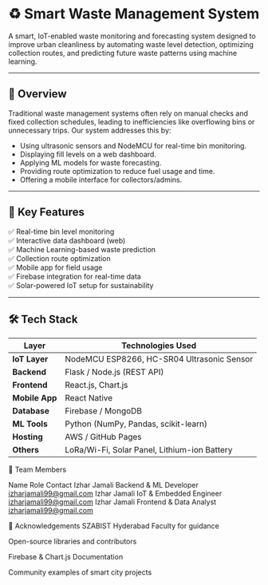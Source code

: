 # ♻️ Smart Waste Management System

A smart, IoT-enabled waste monitoring and forecasting system designed to improve urban cleanliness by automating waste level detection, optimizing collection routes, and predicting future waste patterns using machine learning.

---

## 📖 Overview

Traditional waste management systems often rely on manual checks and fixed collection schedules, leading to inefficiencies like overflowing bins or unnecessary trips. Our system addresses this by:

- Using ultrasonic sensors and NodeMCU for real-time bin monitoring.
- Displaying fill levels on a web dashboard.
- Applying ML models for waste forecasting.
- Providing route optimization to reduce fuel usage and time.
- Offering a mobile interface for collectors/admins.

---

## 🧠 Key Features

✅ Real-time bin level monitoring  
✅ Interactive data dashboard (web)  
✅ Machine Learning-based waste prediction  
✅ Collection route optimization  
✅ Mobile app for field usage  
✅ Firebase integration for real-time data  
✅ Solar-powered IoT setup for sustainability

---

## 🛠️ Tech Stack

| Layer        | Technologies Used                             |
|--------------|-----------------------------------------------|
| **IoT Layer**| NodeMCU ESP8266, HC-SR04 Ultrasonic Sensor     |
| **Backend**  | Flask / Node.js (REST API)                     |
| **Frontend** | React.js, Chart.js                             |
| **Mobile App**| React Native                                  |
| **Database** | Firebase / MongoDB                             |
| **ML Tools** | Python (NumPy, Pandas, scikit-learn)           |
| **Hosting**  | AWS / GitHub Pages                             |
| **Others**   | LoRa/Wi-Fi, Solar Panel, Lithium-ion Battery   |

👥 Team Members

  Name	         Role	                      Contact
Izhar Jamali	Backend & ML Developer	izharjamali99@gmail.com
Izhar Jamali	IoT & Embedded Engineer	izharjamali99@gmail.com
Izhar Jamali	Frontend & Data Analyst	izharjamali99@gmail.com


🙌 Acknowledgements
SZABIST Hyderabad Faculty for guidance

Open-source libraries and contributors

Firebase & Chart.js Documentation

Community examples of smart city projects


